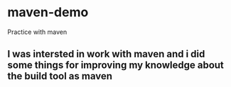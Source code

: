 # maven-demo
Practice with maven 
## I was intersted in work with maven and i did some things for improving my knowledge about the build tool as maven 

